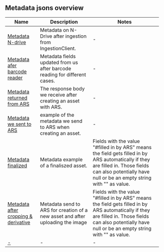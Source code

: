 ## Metadata jsons overview

| Name | Description | Notes |
|--|--|--|
| [Metadata N-drive](/Documentation/Metadata_example_jsons/metadata_example.json) | Metadata on N-Drive after ingestion from IngestionClient. | - |
| [Metadata afer barcode reader](/Documentation/Metadata_example_jsons/metadata_after_barcode_reader.json) | Metadata fields updated from us after barcode reading for different cases. | - |
| [Metadata returned from ARS](/Documentation/Metadata_example_jsons/metadata_returned_from_ars.json) | The response body we receive after creating an asset with ARS. | - |
| [Metadata we sent to ARS](/Documentation/Metadata_example_jsons/metadata_we_sent_to_ars.json) | example of the metadata we send to ARS when creating an asset. | - |
| [Metadata finalized](/Documentation/Metadata_example_jsons/metadata_finalized.json) | Metadata example of a finaliszed asset. | Fields with the value "#filled in by ARS" means the field gets filled in by ARS automatically if they are filled in. Those fields can also potentially have null or be an empty string with "" as value. |
| [Metadata after cropping & derivative](/Documentation/Metadata_example_jsons/metadata_after_cropping_&_derivative.json) | Metadata send to ARS for creation of a new asset and after uploading the image | Fields with the value "#filled in by ARS" means the field gets filled in by ARS automatically if they are filled in. Those fields can also potentially have null or be an empty string with "" as value. |
| [-]() | - | - |